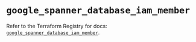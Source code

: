 # `google_spanner_database_iam_member`

Refer to the Terraform Registry for docs: [`google_spanner_database_iam_member`](https://registry.terraform.io/providers/hashicorp/google-beta/6.31.0/docs/resources/google_spanner_database_iam_member).
